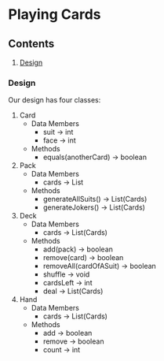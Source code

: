 # Playing Cards

## Contents
1. [Design](#Design)

### Design
Our design has four classes:

1. Card
    * Data Members
       * suit -> int
       * face -> int
    * Methods
       * equals(anotherCard) -> boolean
2. Pack
    * Data Members
        * cards -> List
    * Methods
        * generateAllSuits() -> List(Cards)
        * generateJokers() -> List(Cards)
3. Deck
    * Data Members
        * cards -> List(Cards)
    * Methods
        * add(pack) -> boolean
        * remove(card) -> boolean
        * removeAll(cardOfASuit) -> boolean
        * shuffle -> void
        * cardsLeft -> int
        * deal -> List(Cards)
4. Hand
    * Data Members
      * cards -> List(Cards)
    * Methods
      * add -> boolean
      * remove -> boolean
      * count -> int
